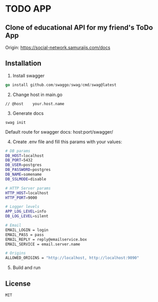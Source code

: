 # TODO APP
## Clone of educational API for my friend's ToDo App

Origin: https://social-network.samuraijs.com/docs

## Installation
1. Install swagger
```go
go install github.com/swaggo/swag/cmd/swag@latest
```

2. Change host in main.go
```
// @host    your.host.name
```
3. Generate docs
```
swag init
```
Default route for swagger docs: host:port/swagger/


4. Create .env file and fill this params with your values:
```sh
# DB params
DB_HOST=localhost
DB_PORT=5432
DB_USER=postgres
DB_PASSWORD=postgres
DB_NAME=somename
DB_SSLMODE=disable

# HTTP Server params
HTTP_HOST=localhost
HTTP_PORT=9000

# Logger levels
APP_LOG_LEVEL=info
DB_LOG_LEVEL=silent

# Email
EMAIL_LOGIN = login
EMAIL_PASS = pass
EMAIL_REPLY = reply@emailservice.box
EMAIL_SERVICE = email.server.name

# Origins
ALLOWED_ORIGINS = "http://localhost, http://localhost:9090"
```

5. Build and run

## License
```
MIT
```
